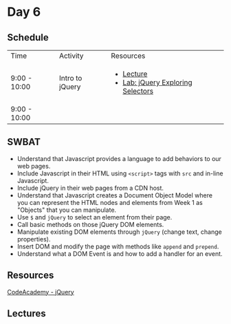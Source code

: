 # Day 6

## Schedule

<table>
    <tr>
        <td>Time</td>
        <td>Activity</td>
        <td>Resources</td>
    </tr>
    <tr>
        <td>9:00 - 10:00</td>
        <td>Intro to jQuery</td>
        <td>
            <ul>
               <li><a href="intro-to-jquery">Lecture</a></li>
               <li><a href="https://github.com/learn-co-curriculum/Fe-Jquery-Exploring-Selectors">Lab: jQuery Exploring Selectors</a></li>
            </ul>
        </td>
    </tr>
    <tr>
        <td>9:00 - 10:00</td>
        <td> </td>
        <td>
        </td>
    </tr>
</table>

## SWBAT 

+ Understand that Javascript provides a language to add behaviors to our web pages.
+ Include Javascript in their HTML using `<script>` tags with `src` and in-line Javascript.
+ Include jQuery in their web pages from a CDN host.
+ Understand that Javascript creates a Document Object Model where you can represent the HTML nodes and elements from Week 1 as "Objects" that you can manipulate.
+ Use `$` and `jQuery` to select an element from their page.
+ Call basic methods on those jQuery DOM elements.
+ Manipulate existing DOM elements through `jQuery` (change text, change properties).
+ Insert DOM and modify the page with methods like `append` and `prepend`.
+ Understand what a DOM Event is and how to add a handler for an event.

## Resources

[CodeAcademy - jQuery](http://www.codecademy.com/en/tracks/jquery)

## Lectures
